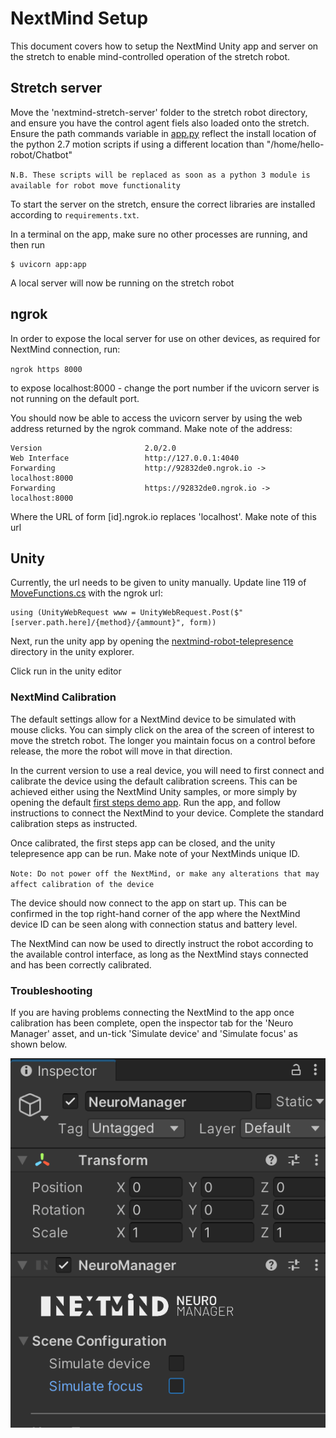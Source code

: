 # NextMind Setup

This document covers how to setup the NextMind Unity app and server on the stretch to enable mind-controlled operation of the stretch robot.

## Stretch server

Move the 'nextmind-stretch-server' folder to the stretch robot directory, and ensure you have the control agent fiels also loaded onto the stretch. Ensure the path commands variable in [app.py](./nextmind-stretch-server/app.py) reflect the install location of the python 2.7 motion scripts if using a different location than "/home/hello-robot/Chatbot"

`N.B. These scripts will be replaced as soon as a python 3 module is available for robot move functionality`

To start the server on the stretch, ensure the correct libraries are installed according to `requirements.txt`.

In a terminal on the app, make sure no other processes are running, and then run

```
$ uvicorn app:app
```

A local server will now be running on the stretch robot

## ngrok

In order to expose the local server for use on other devices, as required for NextMind connection, run:

`ngrok https 8000`

to expose localhost:8000 - change the port number if the uvicorn server is not running on the default port.

You should now be able to access the uvicorn server by using the web address returned by the ngrok command. Make note of the address:

```Tunnel Status                 online
Version                       2.0/2.0
Web Interface                 http://127.0.0.1:4040
Forwarding                    http://92832de0.ngrok.io -> localhost:8000
Forwarding                    https://92832de0.ngrok.io -> localhost:8000
```

Where the URL of form [id].ngrok.io replaces 'localhost'. Make note of this url

## Unity

Currently, the url needs to be given to unity manually. Update line 119 of [MoveFunctions.cs](./nextmind-robot-telepresence/Assets/Scripts/MoveFunctions.cs) with the ngrok url:

```
using (UnityWebRequest www = UnityWebRequest.Post($"[server.path.here]/{method}/{ammount}", form))
```

Next, run the unity app by opening the [nextmind-robot-telepresence](./nextmind-robot-telepresence) directory in the unity explorer.

Click run in the unity editor

### NextMind Calibration

The default settings allow for a NextMind device to be simulated with mouse clicks. You can simply click on the area of the screen of interest to move the stretch robot. The longer you maintain focus on a control before release, the more the robot will move in that direction.

In the current version to use a real device, you will need to first connect and calibrate the device using the default calibration screens. This can be achieved either using the NextMind Unity samples, or more simply by opening the default [first steps demo app](https://www.next-mind.com/developer/). Run the app, and follow instructions to connect the NextMind to your device. Complete the standard calibration steps as instructed.

Once calibrated, the first steps app can be closed, and the unity telepresence app can be run. Make note of your NextMinds unique ID.

`Note: Do not power off the NextMind, or make any alterations that may affect calibration of the device`

The device should now connect to the app on start up. This can be confirmed in the top right-hand corner of the app where the NextMind device ID can be seen along with connection status and battery level.

The NextMind can now be used to directly instruct the robot according to the available control interface, as long as the NextMind stays connected and has been correctly calibrated.

### Troubleshooting

If you are having problems connecting the NextMind to the app once calibration has been complete, open the inspector tab for the 'Neuro Manager' asset, and un-tick 'Simulate device' and 'Simulate focus' as shown below.

![Simulate device and focus](../docs/images/Unity-sim-devices.png "Turn off simulated device and simulated focus")
